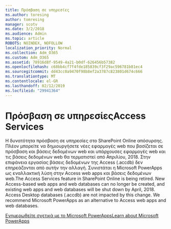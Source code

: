 ```yaml
---
title: Πρόσβαση σε υπηρεσίες
ms.author: toresing
author: tomresing
manager: scotv
ms.date: 3/2/2018
ms.audience: Admin
ms.topic: article
ROBOTS: NOINDEX, NOFOLLOW
localization_priority: Normal
ms.collection: Adm_O365
ms.custom: Adm_O365
ms.assetid: 78916d8f-9549-4a21-b0df-626456b57382
ms.openlocfilehash: c68bb4cf7f4fde185839cf3f29ac596781b81ec4
ms.sourcegitcommit: dd43cc0a9470f98b8ef2a3787c823801d674c666
ms.translationtype: MT
ms.contentlocale: el-GR
ms.lasthandoff: 02/12/2019
ms.locfileid: "29941364"
---
```

# <a name="access-services"></a><span data-ttu-id="84bdc-102">Πρόσβαση σε υπηρεσίες</span><span class="sxs-lookup"><span data-stu-id="84bdc-102">Access Services</span></span>

<span data-ttu-id="84bdc-p101">Η δυνατότητα πρόσβαση σε υπηρεσίες στο SharePoint Online απόσυρσης. Πλέον μπορείτε να δημιουργήσετε νέες εφαρμογές web που βασίζεται σε πρόσβαση και βάσεις δεδομένων web και υπάρχουσες εφαρμογές web και τις βάσεις δεδομένων web θα τερματιστεί από Απριλίου, 2018. Στην επιφάνεια εργασίας βάσεις δεδομένων της Access (.accdb) δεν επηρεάζονται από αυτήν την αλλαγή. Συνιστάται η Microsoft PowerApps ως εναλλακτική λύση στην Access web apps και βάσεις δεδομένων web.</span><span class="sxs-lookup"><span data-stu-id="84bdc-p101">The Access Services feature in SharePoint Online is being retired. New Access-based web apps and web databases can no longer be created, and existing web apps and web databases will be shut down by April, 2018. Access Desktop databases (.accdb) are not impacted by this change. We recommend Microsoft PowerApps as an alternative to Access web apps and web databases.</span></span> 
  
[<span data-ttu-id="84bdc-107">Ενημερωθείτε σχετικά με το Microsoft PowerApps</span><span class="sxs-lookup"><span data-stu-id="84bdc-107">Learn about Microsoft PowerApps</span></span>](https://powerapps.microsoft.com/)
  

